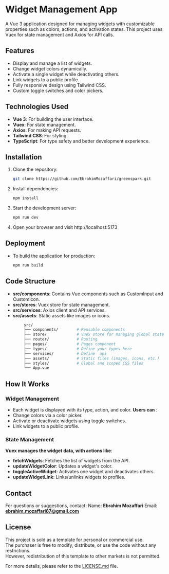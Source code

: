 # Widget Management App

A Vue 3 application designed for managing widgets with customizable properties such as colors, actions, and activation states. This project uses Vuex for state management and Axios for API calls.

## **Features**

- Display and manage a list of widgets.
- Change widget colors dynamically.
- Activate a single widget while deactivating others.
- Link widgets to a public profile.
- Fully responsive design using Tailwind CSS.
- Custom toggle switches and color pickers.

## **Technologies Used**

- **Vue 3**: For building the user interface.
- **Vuex**: For state management.
- **Axios**: For making API requests.
- **Tailwind CSS**: For styling.
- **TypeScript**: For type safety and better development experience.

## Installation

1. Clone the repository:

   ```bash
   git clone https://github.com/EbrahimMozaffari/greenspark.git
   ```

2. Install dependencies:

   ```bash
   npm install
   ```

3. Start the development server:

   ```bash
   npm run dev
   ```

4. Open your browser and visit http://localhost:5173

## Deployment

- To build the application for production:

  ```bash
  npm run build
  ```

## Code Structure

- **src/components**: Contains Vue components such as CustomInput and CustomIcon.
- **src/stores**: Vuex store for state management.
- **src/services**: Axios client and API services.
- **src/assets**: Static assets like images or icons.

```bash
        src/
        ├── components/        # Reusable components
        ├── store/             # Vuex store for managing global state
        ├── router/            # Routing
        ├── pages/             # Pages component
        ├── types/             # Define your types here
        ├── services/          # Define  api
        ├── assets/            # Static files (images, icons, etc.)
        ├── styles/            # Global and scoped CSS files
        └── App.vue
```

## How It Works

### Widget Management

- Each widget is displayed with its type, action, and color.
  **Users can** :
- Change colors via a color picker.
- Activate or deactivate widgets using toggle switches.
- Link widgets to a public profile.

### State Management

**Vuex manages the widget data, with actions like**:

- **fetchWidgets**: Fetches the list of widgets from the API.
- **updateWidgetColor**: Updates a widget's color.
- **toggleActiveWidget**: Activates one widget and deactivates others.
- **updateWidgetLink**: Links/unlinks widgets to profiles.

## Contact

For questions or suggestions, contact:
Name: **Ebrahim Mozaffari**
Email: **ebrahim.mozaffari87@gmail.com**

## License

This project is sold as a template for personal or commercial use.  
The purchaser is free to modify, distribute, or use the code without any restrictions.  
However, redistribution of this template to other markets is not permitted.

For more details, please refer to the [LICENSE.md](./LICENSE.md) file.
